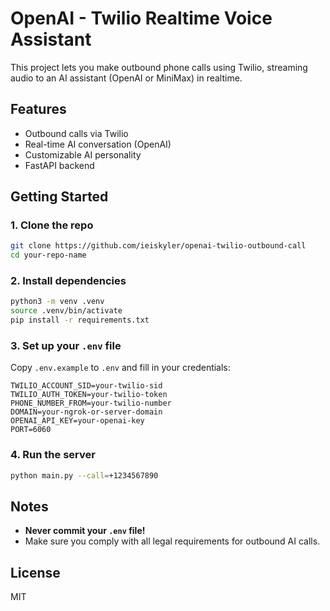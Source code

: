 # OpenAI - Twilio Realtime Voice Assistant

This project lets you make outbound phone calls using Twilio, streaming audio to an AI assistant (OpenAI or MiniMax) in realtime.

## Features

- Outbound calls via Twilio
- Real-time AI conversation (OpenAI)
- Customizable AI personality
- FastAPI backend

## Getting Started

### 1. Clone the repo

```bash
git clone https://github.com/ieiskyler/openai-twilio-outbound-call
cd your-repo-name
```

### 2. Install dependencies

```bash
python3 -m venv .venv
source .venv/bin/activate
pip install -r requirements.txt
```

### 3. Set up your `.env` file

Copy `.env.example` to `.env` and fill in your credentials:

```
TWILIO_ACCOUNT_SID=your-twilio-sid
TWILIO_AUTH_TOKEN=your-twilio-token
PHONE_NUMBER_FROM=your-twilio-number
DOMAIN=your-ngrok-or-server-domain
OPENAI_API_KEY=your-openai-key
PORT=6060
```

### 4. Run the server

```bash
python main.py --call=+1234567890
```

## Notes

- **Never commit your `.env` file!**
- Make sure you comply with all legal requirements for outbound AI calls.

## License

MIT